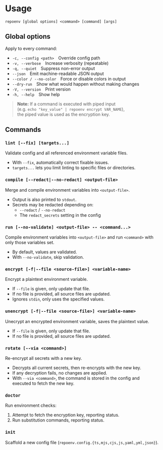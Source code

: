 # Usage

`repoenv [global options] <command> [command] [args]`

## Global options

Apply to every command:

- `-c, --config <path>` Override config path
- `-v, --verbose` Increase verbosity (repeatable)
- `-q, --quiet` Suppress non-error output
- `--json` Emit machine-readable JSON output
- `--color / --no-color` Force or disable colors in output
- `--dry-run` Show what would happen without making changes
- `-V, --version` Print version
- `-h, --help` Show help

> **Note:** If a command is executed with piped input  
> (e.g. `echo "key_value" | repoenv encrypt VAR_NAME`),  
> the piped value is used as the encryption key.

## Commands

### `lint [--fix] [targets...]`

Validate config and all referenced environment variable files.

- With `--fix`, automatically correct fixable issues.
- `targets...` lets you limit linting to specific files or directories.

### `compile [--redact|--no-redact] <output-file>`

Merge and compile environment variables into `<output-file>`.

- Output is also printed to `stdout`.
- Secrets may be redacted depending on:
  - `--redact` / `--no-redact`
  - The `redact_secrets` setting in the config

### `run [--no-validate] <output-file> -- <command...>`

Compile environment variables into `<output-file>` and run `<command>` with only those variables set.

- By default, values are validated.
- With `--no-validate`, skip validation.

### `encrypt [-f|--file <source-file>] <variable-name>`

Encrypt a plaintext environment variable.

- If `--file` is given, only update that file.
- If no file is provided, all source files are updated.
- Ignores `stdin`, only uses the specified values.

### `unencrypt [-f|--file <source-file>] <variable-name>`

Unecrypt an encrypted environment variable, saves the plaintext value.

- If `--file` is given, only update that file.
- If no file is provided, all source files are updated.

### `rotate [--via <command>]`

Re-encrypt all secrets with a new key.

- Decrypts all current secrets, then re-encrypts with the new key.
- If any decryption fails, no changes are applied.
- With `--via <command>`, the command is stored in the config and executed to fetch the new key.

### `doctor`

Run environment checks:

1. Attempt to fetch the encryption key, reporting status.
2. Run substitution commands, reporting status.

### `init`

Scaffold a new config file (`repoenv.config.{ts,mjs,cjs,js,yaml,yml,json}`).